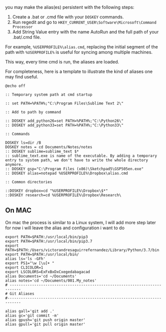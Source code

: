 you may make the alias(es) persistent with the following steps:

1. Create a .bat or .cmd file with your `DOSKEY` commands.
2. Run regedit and go to `HKEY_CURRENT_USER\Software\Microsoft\Command Processor`
3. Add String Value entry with the name AutoRun and the full path of your .bat/.cmd file.

For example, `%USERPROFILE%\alias.cmd`, replacing the initial segment of the path with `%USERPROFILE%` is useful for syncing among multiple machines.

This way, every time cmd is run, the aliases are loaded.

For completeness, here is a template to illustrate the kind of aliases one may find useful.

```Batch
@echo off

:: Temporary system path at cmd startup

:: set PATH=%PATH%;"C:\Program Files\Sublime Text 2\"

:: Add to path by command

:: DOSKEY add_python26=set PATH=%PATH%;"C:\Python26\"
:: DOSKEY add_python33=set PATH=%PATH%;"C:\Python33\"

:: Commands

DOSKEY ls=dir /B
DOSKEY notes = cd Documents/Notes/notes
:: DOSKEY sublime=sublime_text $*  
:: sublime_text.exe is name of the executable. By adding a temporary entry to system path, we don't have to write the whole directory anymore.
:: DOSKEY gsp="C:\Program Files (x86)\Sketchpad5\GSP505en.exe"
:: DOSKEY alias=notepad %USERPROFILE%\Dropbox\alias.cmd

:: Common directories

::DOSKEY dropbox=cd "%USERPROFILE%\Dropbox\$*"
::DOSKEY research=cd %USERPROFILE%\Dropbox\Research\
```

## On MAC

On mac the process is similar to a Linux system, I will add more step later for now i will leave the alias and configuration i want to do 

```Batch
export PATH=$PATH:/usr/local/bin/pip3
export PATH=$PATH:/usr/local/bin/pip3.7
export PATH=$PATH:/Users/victorandresaguirrefernandez/Library/Python/3.7/bin
export PATH=$PATH:/usr/local/bin/
alias ls='ls -GFh'
export PS1="\w [\u]➤ "
export CLICOLOR=1
export LSCOLORS=ExFxBxDxCxegedabagacad
alias Documents='cd ~/Documents'
alias notes='cd ~/Documents/001.My_notes'
# ---------------------------------------------------------------------------
# Git Aliases
#----------------------------------------------------------------------------

alias gall='git add .'
alias gc='git commit -m'
alias gpush='git push origin master'
alias gpull='git pull origin master'

```